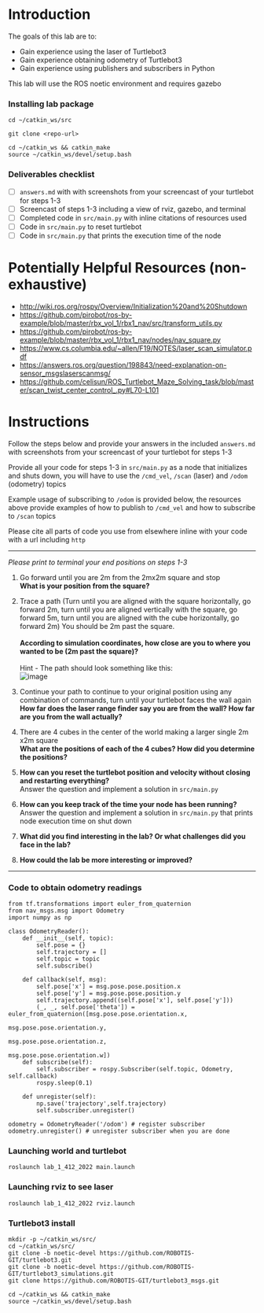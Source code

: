 # Introduction
The goals of this lab are to:
* Gain experience using the laser of Turtlebot3
* Gain experience obtaining odometry of Turtlebot3
* Gain experience using publishers and subscribers in Python

This lab will use the ROS noetic environment and requires gazebo

### Installing lab package
```
cd ~/catkin_ws/src

git clone <repo-url>

cd ~/catkin_ws && catkin_make
source ~/catkin_ws/devel/setup.bash
```

### Deliverables checklist
- [ ] `answers.md` with with screenshots from your screencast of your turtlebot for steps 1-3
- [ ] Screencast of steps 1-3 including a view of rviz, gazebo, and terminal
- [ ] Completed code in `src/main.py` with inline citations of resources used
- [ ] Code in `src/main.py` to reset turtlebot
- [ ] Code in `src/main.py` that prints the execution time of the node

# Potentially Helpful Resources (non-exhaustive)
* http://wiki.ros.org/rospy/Overview/Initialization%20and%20Shutdown
* https://github.com/pirobot/ros-by-example/blob/master/rbx_vol_1/rbx1_nav/src/transform_utils.py
* https://github.com/pirobot/ros-by-example/blob/master/rbx_vol_1/rbx1_nav/nodes/nav_square.py
* https://www.cs.columbia.edu/~allen/F19/NOTES/laser_scan_simulator.pdf
* https://answers.ros.org/question/198843/need-explanation-on-sensor_msgslaserscanmsg/
* https://github.com/celisun/ROS_Turtlebot_Maze_Solving_task/blob/master/scan_twist_center_control_.py#L70-L101

# Instructions
Follow the steps below and provide your answers in the included `answers.md` with screenshots from your screencast of your turtlebot for steps 1-3

Provide all your code for steps 1-3 in `src/main.py` as a node that initializes and shuts down, you will have to use the `/cmd_vel`, `/scan` (laser) and `/odom` (odometry) topics

Example usage of subscribing to `/odom` is provided below, the resources above provide examples of how to publish to `/cmd_vel` and how to subscribe to `/scan` topics

Please cite all parts of code you use from elsewhere inline with your code with a url including `http`

<hr>

*Please print to terminal your end positions on steps 1-3*

1. Go forward until you are 2m from the 2mx2m square and stop<br>
**What is your position from the square?**

2. Trace a path (Turn until you are aligned with the square horizontally, go forward 2m, turn until you are aligned vertically with the square, go forward 5m, turn until you are aligned with the cube horizontally, go forward 2m)
You should be 2m past the square.<br><br> **According to simulation coordinates, how close are you to where you wanted to be (2m past the square)?**
<br><br>
Hint - The path should look something like this:
<br>![image](https://user-images.githubusercontent.com/9467666/149637976-f5addfaf-0aef-4e5e-b692-89d683d85696.png)

3. Continue your path to continue to your original position using any combination of commands, turn until your turtlebot faces the wall again<br>
**How far does the laser range finder say you are from the wall? How far are you from the wall actually?**<br>

4. There are 4 cubes in the center of the world making a larger single 2m x2m square<br>
**What are the positions of each of the 4 cubes? How did you determine the positions?**<br>

5. **How can you reset the turtlebot position and velocity without closing and restarting everything?**<br> Answer the question and implement a solution in `src/main.py`

6. **How can you keep track of the time your node has been running?**<br> Answer the question and implement a solution in `src/main.py` that prints node execution time on shut down

7. **What did you find interesting in the lab? Or what challenges did you face in the lab?**<br>
8. **How could the lab be more interesting or improved?**<br>
<hr>

### Code to obtain odometry readings
```
from tf.transformations import euler_from_quaternion
from nav_msgs.msg import Odometry
import numpy as np

class OdometryReader():
    def __init__(self, topic):
        self.pose = {}
        self.trajectory = []
        self.topic = topic
        self.subscribe()

    def callback(self, msg):
        self.pose['x'] = msg.pose.pose.position.x
        self.pose['y'] = msg.pose.pose.position.y
        self.trajectory.append((self.pose['x'], self.pose['y']))
        (_, _, self.pose['theta']) = euler_from_quaternion([msg.pose.pose.orientation.x, 
                                                            msg.pose.pose.orientation.y, 
                                                            msg.pose.pose.orientation.z, 
                                                            msg.pose.pose.orientation.w])
    def subscribe(self):
        self.subscriber = rospy.Subscriber(self.topic, Odometry, self.callback)
        rospy.sleep(0.1)

    def unregister(self):
        np.save('trajectory',self.trajectory)
        self.subscriber.unregister()
        
odometry = OdometryReader('/odom') # register subscriber
odometry.unregister() # unregister subscriber when you are done
```
### Launching world and turtlebot
`roslaunch lab_1_412_2022 main.launch`

### Launching rviz to see laser
`roslaunch lab_1_412_2022 rviz.launch`

### Turtlebot3 install
```
mkdir -p ~/catkin_ws/src/
cd ~/catkin_ws/src/
git clone -b noetic-devel https://github.com/ROBOTIS-GIT/turtlebot3.git
git clone -b noetic-devel https://github.com/ROBOTIS-GIT/turtlebot3_simulations.git
git clone https://github.com/ROBOTIS-GIT/turtlebot3_msgs.git

cd ~/catkin_ws && catkin_make
source ~/catkin_ws/devel/setup.bash
```
